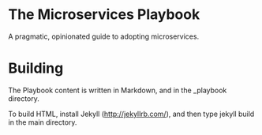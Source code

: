 # The Microservices Playbook

A pragmatic, opinionated guide to adopting microservices.

# Building

The Playbook content is written in Markdown, and in the _playbook directory.

To build HTML, install Jekyll (http://jekyllrb.com/), and then type jekyll build in the main directory.
